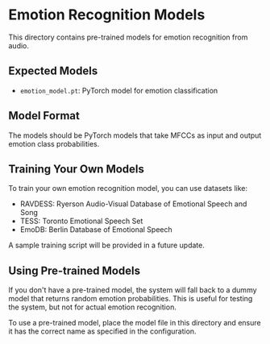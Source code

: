 # Emotion Recognition Models

This directory contains pre-trained models for emotion recognition from audio.

## Expected Models

- `emotion_model.pt`: PyTorch model for emotion classification

## Model Format

The models should be PyTorch models that take MFCCs as input and output emotion class probabilities.

## Training Your Own Models

To train your own emotion recognition model, you can use datasets like:

- RAVDESS: Ryerson Audio-Visual Database of Emotional Speech and Song
- TESS: Toronto Emotional Speech Set
- EmoDB: Berlin Database of Emotional Speech

A sample training script will be provided in a future update.

## Using Pre-trained Models

If you don't have a pre-trained model, the system will fall back to a dummy model that returns random emotion probabilities. This is useful for testing the system, but not for actual emotion recognition.

To use a pre-trained model, place the model file in this directory and ensure it has the correct name as specified in the configuration.
